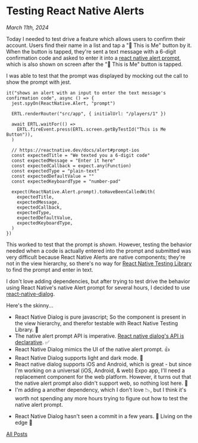 # Testing React Native Alerts

_March 11th, 2024_

Today I needed to test drive a feature which allows users to confirm their account. Users find their name in a list and tap a "👋 This is Me" button by it. When the button is tapped, they're sent a text message with a 6-digit confirmation code and asked to enter it into a [react native alert prompt](https://reactnative.dev/docs/alert#prompt-ios), which is also shown on screen after the "👋 This is Me" button is tapped.

I was able to test that the prompt was displayed by mocking out the call to show the prompt with jest.

```tsx
it("shows an alert with an input to enter the text message's confirmation code", async () => {
  jest.spyOn(ReactNative.Alert, "prompt")

  ERTL.renderRouter("src/app", { initialUrl: "/players/1" })

  await ERTL.waitFor(() =>
    ERTL.fireEvent.press(ERTL.screen.getByTestId("This is Me Button")),
  )

  // https://reactnative.dev/docs/alert#prompt-ios
  const expectedTitle = "We texted you a 6-digit code"
  const expectedMessage = "Enter it here"
  const expectedCallback = expect.any(Function)
  const expectedType = "plain-text"
  const expectedDefaultValue = ""
  const expectedKeyboardType = "number-pad"

  expect(ReactNative.Alert.prompt).toHaveBeenCalledWith(
    expectedTitle,
    expectedMessage,
    expectedCallback,
    expectedType,
    expectedDefaultValue,
    expectedKeyboardType,
  )
})
```

This worked to test that the prompt is _shown_. However, testing the behavior needed when a code is actually entered into the prompt and submitted was very difficult because React Native Alerts are native components; they're not in the view hierarchy, so there's no way for [React Native Testing Library](https://callstack.github.io/react-native-testing-library/) to find the prompt and enter in text.

I don't love adding dependencies, but after trying to test drive the behavior using React Native's native Alert prompt for several hours, I decided to use [react-native-dialog](https://github.com/mmazzarolo/react-native-dialog).

Here's the skinny...

- React Native Dialog is pure javascript; So the component is present in the view hierarchy, and therefor testable with React Native Testing Library. 🥰
- The native alert prompt API is imperative. [React native dialog's API is declarative](https://github.com/mmazzarolo/react-native-dialog?tab=readme-ov-file#a-complete-example). ✅
- React Native Dialog mimics the UI of the native alert prompt. 👍
- React Native Dialog supports light and dark mode. 💅
- React native dialog supports iOS and Android, which is great - but since I'm working on a universal (iOS, Android, & web) Expo app, I'll need a replacement component for the web platform. However, it turns out that the native alert prompt also didn't support web, so nothing lost here. 🤷
- I'm adding a another dependency, which I don't love 📉, but I think it's worth not spending any more hours trying to figure out how to test the native alert prompt.

* React Native Dialog hasn't seen a commit in a few years. 😬 Living on the edge 🤙

[All Posts](/README.md)
